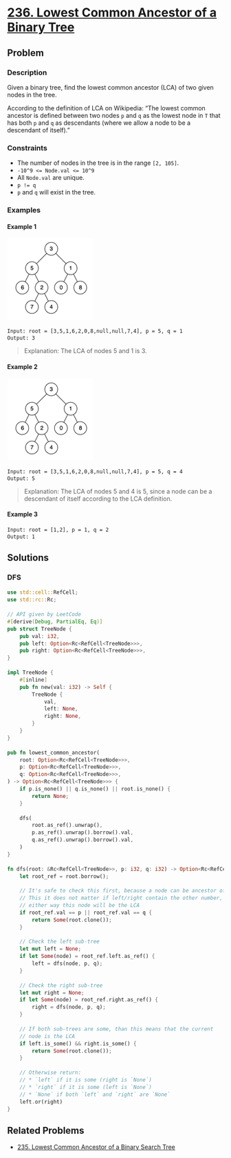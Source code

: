 # [236. Lowest Common Ancestor of a Binary Tree](https://leetcode.com/problems/lowest-common-ancestor-of-a-binary-tree/)

## Problem

### Description

Given a binary tree, find the lowest common ancestor (LCA) of two given nodes in
the tree.

According to the definition of LCA on Wikipedia: “The lowest common ancestor is
defined between two nodes `p` and `q` as the lowest node in `T` that has
both `p` and `q` as descendants (where we allow a node to be a descendant of
itself).”

### Constraints

* The number of nodes in the tree is in the range `[2, 105]`.
* `-10^9 <= Node.val <= 10^9`
* All `Node.val` are unique.
* `p != q`
* `p` and `q` will exist in the tree.

### Examples

#### Example 1

![image](resources/236/ex1.png)

```text
Input: root = [3,5,1,6,2,0,8,null,null,7,4], p = 5, q = 1
Output: 3
```

> Explanation: The LCA of nodes 5 and 1 is 3.

#### Example 2

![image](resources/236/ex2.png)

```text
Input: root = [3,5,1,6,2,0,8,null,null,7,4], p = 5, q = 4
Output: 5
```

> Explanation: The LCA of nodes 5 and 4 is 5, since a node can be a descendant
> of itself according to the LCA definition.

#### Example 3

```text
Input: root = [1,2], p = 1, q = 2
Output: 1
```

## Solutions

### DFS

```rust
use std::cell::RefCell;
use std::rc::Rc;

// API given by LeetCode
#[derive(Debug, PartialEq, Eq)]
pub struct TreeNode {
    pub val: i32,
    pub left: Option<Rc<RefCell<TreeNode>>>,
    pub right: Option<Rc<RefCell<TreeNode>>>,
}

impl TreeNode {
    #[inline]
    pub fn new(val: i32) -> Self {
        TreeNode {
            val,
            left: None,
            right: None,
        }
    }
}

pub fn lowest_common_ancestor(
    root: Option<Rc<RefCell<TreeNode>>>,
    p: Option<Rc<RefCell<TreeNode>>>,
    q: Option<Rc<RefCell<TreeNode>>>,
) -> Option<Rc<RefCell<TreeNode>>> {
    if p.is_none() || q.is_none() || root.is_none() {
        return None;
    }

    dfs(
        root.as_ref().unwrap(),
        p.as_ref().unwrap().borrow().val,
        q.as_ref().unwrap().borrow().val,
    )
}

fn dfs(root: &Rc<RefCell<TreeNode>>, p: i32, q: i32) -> Option<Rc<RefCell<TreeNode>>> {
    let root_ref = root.borrow();

    // It's safe to check this first, because a node can be ancestor of itself.
    // This it does not matter if left/right contain the other number, because 
    // either way this node will be the LCA
    if root_ref.val == p || root_ref.val == q {
        return Some(root.clone());
    }

    // Check the left sub-tree
    let mut left = None;
    if let Some(node) = root_ref.left.as_ref() {
        left = dfs(node, p, q);
    }

    // Check the right sub-tree
    let mut right = None;
    if let Some(node) = root_ref.right.as_ref() {
        right = dfs(node, p, q);
    }

    // If both sub-trees are some, than this means that the current 
    // node is the LCA
    if left.is_some() && right.is_some() {
        return Some(root.clone());
    }

    // Otherwise return:
    // * `left` if it is some (right is `None`)
    // * `right` if it is some (left is `None`)
    // * `None` if both `left` and `right` are `None`
    left.or(right)
}
```

## Related Problems

* [235. Lowest Common Ancestor of a Binary Search Tree](235%20-%20Lowest%20Common%20Ancestor%20of%20a%20Binary%20Search%20Tree.md)
